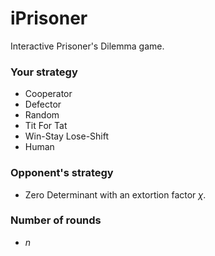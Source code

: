 # iPrisoner
Interactive Prisoner's Dilemma game. 

### Your strategy

* Cooperator
* Defector
* Random
* Tit For Tat
* Win-Stay Lose-Shift
* Human

### Opponent's strategy

* Zero Determinant with an extortion factor $\chi$.

### Number of rounds

* $n$


